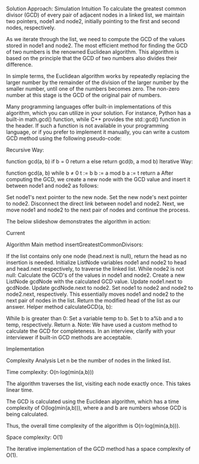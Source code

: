 Solution
Approach: Simulation
Intuition
To calculate the greatest common divisor (GCD) of every pair of adjacent nodes in a linked list, we maintain two pointers, node1 and node2, initially pointing to the first and second nodes, respectively.

As we iterate through the list, we need to compute the GCD of the values stored in node1 and node2. The most efficient method for finding the GCD of two numbers is the renowned Euclidean algorithm. This algorithm is based on the principle that the GCD of two numbers also divides their difference.

In simple terms, the Euclidean algorithm works by repeatedly replacing the larger number by the remainder of the division of the larger number by the smaller number, until one of the numbers becomes zero. The non-zero number at this stage is the GCD of the original pair of numbers.

Many programming languages offer built-in implementations of this algorithm, which you can utilize in your solution. For instance, Python has a built-in math.gcd() function, while C++ provides the std::gcd() function in the <numeric> header. If such a function is not available in your programming language, or if you prefer to implement it manually, you can write a custom GCD method using the following pseudo-code:

Recursive Way:

function gcd(a, b)
  if b = 0
    return a
  else
    return gcd(b, a mod b)
Iterative Way:

function gcd(a, b)
  while b ≠ 0
    t := b
    b := a mod b
    a := t
  return a
After computing the GCD, we create a new node with the GCD value and insert it between node1 and node2 as follows:

Set node1's next pointer to the new node.
Set the new node's next pointer to node2.
Disconnect the direct link between node1 and node2.
Next, we move node1 and node2 to the next pair of nodes and continue the process.

The below slideshow demonstrates the algorithm in action:

Current

Algorithm
Main method insertGreatestCommonDivisors:

If the list contains only one node (head.next is null), return the head as no insertion is needed.
Initialize ListNode variables node1 and node2 to head and head.next respectively, to traverse the linked list.
While node2 is not null:
Calculate the GCD's of the values in node1 and node2.
Create a new ListNode gcdNode with the calculated GCD value.
Update node1.next to gcdNode.
Update gcdNode.next to node2.
Set node1 to node2 and node2 to node2.next, respectively. This essentially moves node1 and node2 to the next pair of nodes in the list.
Return the modified head of the list as our answer.
Helper method calculateGCD(a, b):

While b is greater than 0:
Set a variable temp to b.
Set b to a%b and a to temp, respectively.
Return a.
Note: We have used a custom method to calculate the GCD for completeness. In an interview, clarify with your interviewer if built-in GCD methods are acceptable.

Implementation

Complexity Analysis
Let n be the number of nodes in the linked list.

Time complexity: O(n⋅log(min(a,b)))

The algorithm traverses the list, visiting each node exactly once. This takes linear time.

The GCD is calculated using the Euclidean algorithm, which has a time complexity of O(log(min(a,b))), where a and b are numbers whose GCD is being calculated.

Thus, the overall time complexity of the algorithm is O(n⋅log(min(a,b))).

Space complexity: O(1)

The iterative implementation of the GCD method has a space complexity of O(1).

